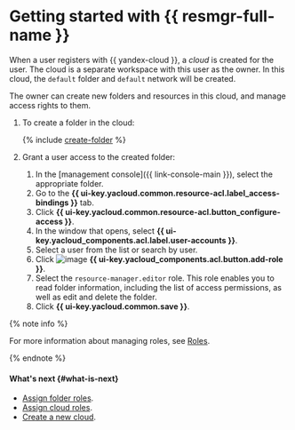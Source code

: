 # Getting started with {{ resmgr-full-name }}

When a user registers with {{ yandex-cloud }}, a _cloud_ is created for the user. The cloud is a separate workspace with this user as the owner. In this cloud, the `default` folder and `default` network will be created.

The owner can create new folders and resources in this cloud, and manage access rights to them.

1. To create a folder in the cloud:

    {% include [create-folder](../_includes/create-folder.md) %}

1. Grant a user access to the created folder:

    1. In the [management console]({{ link-console-main }}), select the appropriate folder.
    1. Go to the **{{ ui-key.yacloud.common.resource-acl.label_access-bindings }}** tab.
    1. Click **{{ ui-key.yacloud.common.resource-acl.button_configure-access }}**.
    1. In the window that opens, select **{{ ui-key.yacloud_components.acl.label.user-accounts }}**.
    1. Select a user from the list or search by user.
    1. Click ![image](../_assets/console-icons/plus.svg) **{{ ui-key.yacloud_components.acl.button.add-role }}**.
    1. Select the `resource-manager.editor` role. This role enables you to read folder information, including the list of access permissions, as well as edit and delete the folder.
    1. Click **{{ ui-key.yacloud.common.save }}**.

{% note info %}

For more information about managing roles, see [Roles](../iam/concepts/access-control/roles.md).

{% endnote %}

#### What's next {#what-is-next}

* [Assign folder roles](operations/folder/set-access-bindings.md).
* [Assign cloud roles](operations/cloud/set-access-bindings.md).
* [Create a new cloud](operations/cloud/create).
